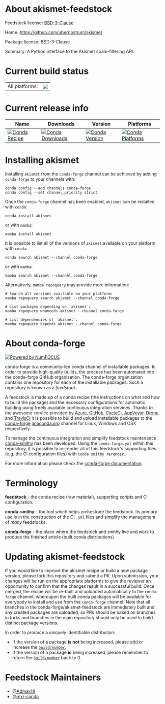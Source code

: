 About akismet-feedstock
=======================

Feedstock license: [BSD-3-Clause](https://github.com/conda-forge/akismet-feedstock/blob/main/LICENSE.txt)

Home: https://github.com/ubernostrum/akismet

Package license: BSD-3-Clause

Summary: A Python interface to the Akismet spam-filtering API.

Current build status
====================


<table><tr><td>All platforms:</td>
    <td>
      <a href="https://dev.azure.com/conda-forge/feedstock-builds/_build/latest?definitionId=15124&branchName=main">
        <img src="https://dev.azure.com/conda-forge/feedstock-builds/_apis/build/status/akismet-feedstock?branchName=main">
      </a>
    </td>
  </tr>
</table>

Current release info
====================

| Name | Downloads | Version | Platforms |
| --- | --- | --- | --- |
| [![Conda Recipe](https://img.shields.io/badge/recipe-akismet-green.svg)](https://anaconda.org/conda-forge/akismet) | [![Conda Downloads](https://img.shields.io/conda/dn/conda-forge/akismet.svg)](https://anaconda.org/conda-forge/akismet) | [![Conda Version](https://img.shields.io/conda/vn/conda-forge/akismet.svg)](https://anaconda.org/conda-forge/akismet) | [![Conda Platforms](https://img.shields.io/conda/pn/conda-forge/akismet.svg)](https://anaconda.org/conda-forge/akismet) |

Installing akismet
==================

Installing `akismet` from the `conda-forge` channel can be achieved by adding `conda-forge` to your channels with:

```
conda config --add channels conda-forge
conda config --set channel_priority strict
```

Once the `conda-forge` channel has been enabled, `akismet` can be installed with `conda`:

```
conda install akismet
```

or with `mamba`:

```
mamba install akismet
```

It is possible to list all of the versions of `akismet` available on your platform with `conda`:

```
conda search akismet --channel conda-forge
```

or with `mamba`:

```
mamba search akismet --channel conda-forge
```

Alternatively, `mamba repoquery` may provide more information:

```
# Search all versions available on your platform:
mamba repoquery search akismet --channel conda-forge

# List packages depending on `akismet`:
mamba repoquery whoneeds akismet --channel conda-forge

# List dependencies of `akismet`:
mamba repoquery depends akismet --channel conda-forge
```


About conda-forge
=================

[![Powered by
NumFOCUS](https://img.shields.io/badge/powered%20by-NumFOCUS-orange.svg?style=flat&colorA=E1523D&colorB=007D8A)](https://numfocus.org)

conda-forge is a community-led conda channel of installable packages.
In order to provide high-quality builds, the process has been automated into the
conda-forge GitHub organization. The conda-forge organization contains one repository
for each of the installable packages. Such a repository is known as a *feedstock*.

A feedstock is made up of a conda recipe (the instructions on what and how to build
the package) and the necessary configurations for automatic building using freely
available continuous integration services. Thanks to the awesome service provided by
[Azure](https://azure.microsoft.com/en-us/services/devops/), [GitHub](https://github.com/),
[CircleCI](https://circleci.com/), [AppVeyor](https://www.appveyor.com/),
[Drone](https://cloud.drone.io/welcome), and [TravisCI](https://travis-ci.com/)
it is possible to build and upload installable packages to the
[conda-forge](https://anaconda.org/conda-forge) [anaconda.org](https://anaconda.org/)
channel for Linux, Windows and OSX respectively.

To manage the continuous integration and simplify feedstock maintenance
[conda-smithy](https://github.com/conda-forge/conda-smithy) has been developed.
Using the ``conda-forge.yml`` within this repository, it is possible to re-render all of
this feedstock's supporting files (e.g. the CI configuration files) with ``conda smithy rerender``.

For more information please check the [conda-forge documentation](https://conda-forge.org/docs/).

Terminology
===========

**feedstock** - the conda recipe (raw material), supporting scripts and CI configuration.

**conda-smithy** - the tool which helps orchestrate the feedstock.
                   Its primary use is in the construction of the CI ``.yml`` files
                   and simplify the management of *many* feedstocks.

**conda-forge** - the place where the feedstock and smithy live and work to
                  produce the finished article (built conda distributions)


Updating akismet-feedstock
==========================

If you would like to improve the akismet recipe or build a new
package version, please fork this repository and submit a PR. Upon submission,
your changes will be run on the appropriate platforms to give the reviewer an
opportunity to confirm that the changes result in a successful build. Once
merged, the recipe will be re-built and uploaded automatically to the
`conda-forge` channel, whereupon the built conda packages will be available for
everybody to install and use from the `conda-forge` channel.
Note that all branches in the conda-forge/akismet-feedstock are
immediately built and any created packages are uploaded, so PRs should be based
on branches in forks and branches in the main repository should only be used to
build distinct package versions.

In order to produce a uniquely identifiable distribution:
 * If the version of a package **is not** being increased, please add or increase
   the [``build/number``](https://docs.conda.io/projects/conda-build/en/latest/resources/define-metadata.html#build-number-and-string).
 * If the version of a package **is** being increased, please remember to return
   the [``build/number``](https://docs.conda.io/projects/conda-build/en/latest/resources/define-metadata.html#build-number-and-string)
   back to 0.

Feedstock Maintainers
=====================

* [@Admax18](https://github.com/Admax18/)
* [@mxr-conda](https://github.com/mxr-conda/)

